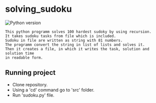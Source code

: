 # solving_sudoku
![Python version](https://img.shields.io/badge/python-3.7-yellow)

```
This python programm solves 100 hardest sudoky by using recursion.
It takes sudoku tasks from file which is included. 
Sudoku in file are written as string with 81 numbers. 
The programm convert the string in list of lists and solves it. 
Then it creates a file, in which it writes the task, solution and solution time
in readable form. 
```

## Running project
- Clone repository.
- Using a 'cd' command go to 'src' folder.
- Run 'sudoku.py' file.
